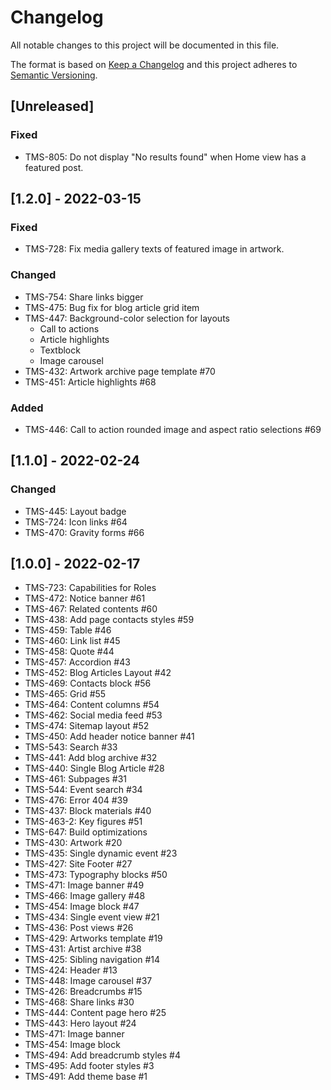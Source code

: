 # Changelog

All notable changes to this project will be documented in this file.

The format is based on [Keep a Changelog](http://keepachangelog.com/en/1.0.0/)
and this project adheres to [Semantic Versioning](http://semver.org/spec/v2.0.0.html).

## [Unreleased]

### Fixed

- TMS-805: Do not display "No results found" when Home view has a featured post.

## [1.2.0] - 2022-03-15

### Fixed

- TMS-728: Fix media gallery texts of featured image in artwork.

### Changed

- TMS-754: Share links bigger
- TMS-475: Bug fix for blog article grid item
- TMS-447: Background-color selection for layouts
  - Call to actions
  - Article highlights
  - Textblock
  - Image carousel
- TMS-432: Artwork archive page template #70
- TMS-451: Article highlights #68

### Added

- TMS-446: Call to action rounded image and aspect ratio selections #69

## [1.1.0] - 2022-02-24

### Changed

- TMS-445: Layout badge
- TMS-724: Icon links #64
- TMS-470: Gravity forms #66

## [1.0.0] - 2022-02-17

- TMS-723: Capabilities for Roles
- TMS-472: Notice banner #61
- TMS-467: Related contents #60
- TMS-438: Add page contacts styles #59
- TMS-459: Table #46
- TMS-460: Link list #45
- TMS-458: Quote #44
- TMS-457: Accordion #43
- TMS-452: Blog Articles Layout #42
- TMS-469: Contacts block #56
- TMS-465: Grid #55
- TMS-464: Content columns #54
- TMS-462: Social media feed #53
- TMS-474: Sitemap layout #52
- TMS-450: Add header notice banner #41
- TMS-543: Search #33
- TMS-441: Add blog archive #32
- TMS-440: Single Blog Article #28
- TMS-461: Subpages #31
- TMS-544: Event search #34
- TMS-476: Error 404 #39
- TMS-437: Block materials #40
- TMS-463-2: Key figures #51
- TMS-647: Build optimizations
- TMS-430: Artwork #20
- TMS-435: Single dynamic event #23
- TMS-427: Site Footer #27
- TMS-473: Typography blocks #50
- TMS-471: Image banner #49
- TMS-466: Image gallery #48
- TMS-454: Image block #47
- TMS-434: Single event view #21
- TMS-436: Post views #26
- TMS-429: Artworks template #19
- TMS-431: Artist archive #38
- TMS-425: Sibling navigation #14
- TMS-424: Header #13
- TMS-448: Image carousel #37
- TMS-426: Breadcrumbs #15
- TMS-468: Share links #30
- TMS-444: Content page hero #25
- TMS-443: Hero layout #24
- TMS-471: Image banner
- TMS-454: Image block
- TMS-494: Add breadcrumb styles #4
- TMS-495: Add footer styles #3
- TMS-491: Add theme base #1
